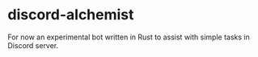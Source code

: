 # discord-alchemist
For now an experimental bot written in Rust to assist with simple tasks in Discord server.
